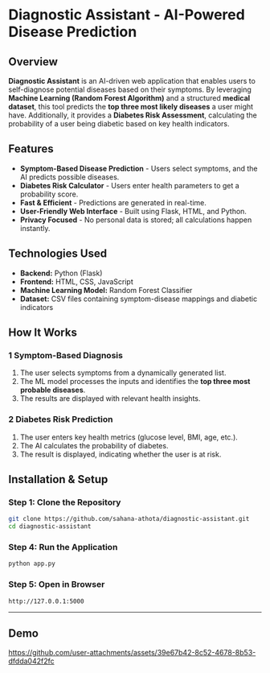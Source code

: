 # Diagnostic Assistant - AI-Powered Disease Prediction

## Overview
**Diagnostic Assistant** is an AI-driven web application that enables users to self-diagnose potential diseases based on their symptoms. By leveraging **Machine Learning (Random Forest Algorithm)** and a structured **medical dataset**, this tool predicts the **top three most likely diseases** a user might have. Additionally, it provides a **Diabetes Risk Assessment**, calculating the probability of a user being diabetic based on key health indicators.

## Features
- **Symptom-Based Disease Prediction** - Users select symptoms, and the AI predicts possible diseases.
- **Diabetes Risk Calculator** - Users enter health parameters to get a probability score.
- **Fast & Efficient** - Predictions are generated in real-time.
- **User-Friendly Web Interface** - Built using Flask, HTML, and Python.
- **Privacy Focused** - No personal data is stored; all calculations happen instantly.

## Technologies Used
- **Backend:** Python (Flask)
- **Frontend:** HTML, CSS, JavaScript
- **Machine Learning Model:** Random Forest Classifier
- **Dataset:** CSV files containing symptom-disease mappings and diabetic indicators

## How It Works
### **1️ Symptom-Based Diagnosis**
1. The user selects symptoms from a dynamically generated list.
2. The ML model processes the inputs and identifies the **top three most probable diseases**.
3. The results are displayed with relevant health insights.

### **2️ Diabetes Risk Prediction**
1. The user enters key health metrics (glucose level, BMI, age, etc.).
2. The AI calculates the probability of diabetes.
3. The result is displayed, indicating whether the user is at risk.

## Installation & Setup
### **Step 1: Clone the Repository**
```bash
git clone https://github.com/sahana-athota/diagnostic-assistant.git
cd diagnostic-assistant
```

### **Step 4: Run the Application**
```bash
python app.py
```

### **Step 5: Open in Browser**
```
http://127.0.0.1:5000
```

---

## Demo

https://github.com/user-attachments/assets/39e67b42-8c52-4678-8b53-dfdda042f2fc


